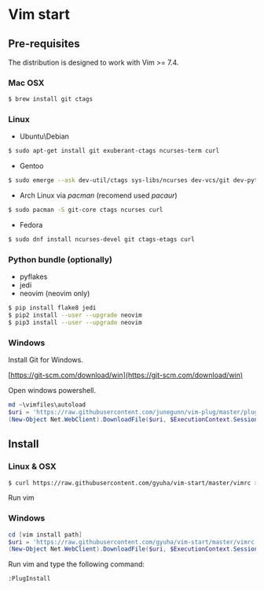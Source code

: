# Vim start
## Pre-requisites

The distribution is designed to work with Vim >= 7.4.

### Mac OSX

```bash
$ brew install git ctags
```

### Linux

* Ubuntu\Debian

```bash
$ sudo apt-get install git exuberant-ctags ncurses-term curl
```

* Gentoo
```bash
$ sudo emerge --ask dev-util/ctags sys-libs/ncurses dev-vcs/git dev-python/pyflakes net-misc/curl
```

* Arch Linux via *pacman* (recomend used *pacaur*)
```bash
$ sudo pacman -S git-core ctags ncurses curl
```
* Fedora

```bash
$ sudo dnf install ncurses-devel git ctags-etags curl
```

### Python bundle (optionally)

* pyflakes
* jedi
* neovim (neovim only) 

```bash
$ pip install flake8 jedi
$ pip2 install --user --upgrade neovim
$ pip3 install --user --upgrade neovim
```

### Windows

Install Git for Windows.

[https://git-scm.com/download/win](https://git-scm.com/download/win)

Open windows powershell.
```powershell
md ~\vimfiles\autoload
$uri = 'https://raw.githubusercontent.com/junegunn/vim-plug/master/plug.vim'
(New-Object Net.WebClient).DownloadFile($uri, $ExecutionContext.SessionState.Path.GetUnresolvedProviderPathFromPSPath("~\vimfiles\autoload\plug.vim"))
```

## Install
### Linux & OSX
```bash
$ curl https://raw.githubusercontent.com/gyuha/vim-start/master/vimrc > ~/.vimrc
```

Run vim

### Windows
```powershell
cd [vim install path]
$uri = 'https://raw.githubusercontent.com/gyuha/vim-start/master/vimrc'
(New-Object Net.WebClient).DownloadFile($uri, $ExecutionContext.SessionState.Path.GetUnresolvedProviderPathFromPSPath("vimrc"))
```

Run vim and type the following command:
```vim
:PlugInstall
```
